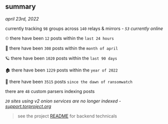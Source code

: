 
## summary
_april 23rd, 2022_

currently tracking `98` groups across `140` relays & mirrors - _`53` currently online_

⏲ there have been `12` posts within the `last 24 hours`

🦈 there have been `308` posts within the `month of april`

🪐 there have been `1020` posts within the `last 90 days`

🏚 there have been `1229` posts within the `year of 2022`

🦕 there have been `3515` posts `since the dawn of ransomwatch`

there are `48` custom parsers indexing posts

_`20` sites using v2 onion services are no longer indexed - [support.torproject.org](https://support.torproject.org/onionservices/v2-deprecation/)_

> see the project [README](https://github.com/thetanz/ransomwatch#ransomwatch--) for backend technicals
